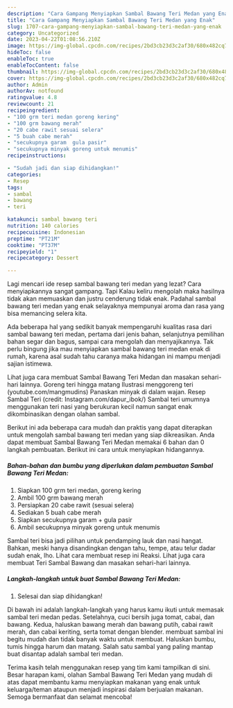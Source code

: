 ```yaml
---
description: "Cara Gampang Menyiapkan Sambal Bawang Teri Medan yang Enak"
title: "Cara Gampang Menyiapkan Sambal Bawang Teri Medan yang Enak"
slug: 1707-cara-gampang-menyiapkan-sambal-bawang-teri-medan-yang-enak
category: Uncategorized
date: 2023-04-22T01:08:56.210Z
image: https://img-global.cpcdn.com/recipes/2bd3cb23d3c2af30/680x482cq70/sambal-bawang-teri-medan-foto-resep-utama.jpg
hideToc: false
enableToc: true
enableTocContent: false
thumbnail: https://img-global.cpcdn.com/recipes/2bd3cb23d3c2af30/680x482cq70/sambal-bawang-teri-medan-foto-resep-utama.jpg
cover: https://img-global.cpcdn.com/recipes/2bd3cb23d3c2af30/680x482cq70/sambal-bawang-teri-medan-foto-resep-utama.jpg
author: Admin
authorAv: notfound
ratingvalue: 4.8
reviewcount: 21
recipeingredient:
- "100 grm teri medan goreng kering"
- "100 grm bawang merah"
- "20 cabe rawit sesuai selera"
- "5 buah cabe merah"
- "secukupnya garam  gula pasir"
- "secukupnya minyak goreng untuk menumis"
recipeinstructions:

- "Sudah jadi dan siap dihidangkan!"
categories:
- Resep
tags:
- sambal
- bawang
- teri

katakunci: sambal bawang teri 
nutrition: 140 calories
recipecuisine: Indonesian
preptime: "PT21M"
cooktime: "PT37M"
recipeyield: "1"
recipecategory: Dessert

---
```



Lagi mencari ide resep sambal bawang teri medan yang lezat? Cara menyiapkannya sangat gampang. Tapi Kalau keliru mengolah maka hasilnya tidak akan memuaskan dan justru cenderung tidak enak. Padahal sambal bawang teri medan yang enak selayaknya mempunyai aroma dan rasa yang bisa memancing selera kita.


Ada beberapa hal yang sedikit banyak mempengaruhi kualitas rasa dari sambal bawang teri medan, pertama dari jenis bahan, selanjutnya pemilihan bahan segar dan bagus, sampai cara mengolah dan menyajikannya. Tak perlu bingung jika mau menyiapkan sambal bawang teri medan enak di rumah, karena asal sudah tahu caranya maka hidangan ini mampu menjadi sajian istimewa.

Lihat juga cara membuat Sambal Bawang Teri Medan dan masakan sehari-hari lainnya. Goreng teri hingga matang Ilustrasi menggoreng teri (youtube.com/mangmudins) Panaskan minyak di dalam wajan. Resep Sambal Teri (credit: Instagram.com/dapur_ibok/) Sambal teri umumnya menggunakan teri nasi yang berukuran kecil namun sangat enak dikombinasikan dengan olahan sambal.


Berikut ini ada beberapa cara mudah dan praktis yang dapat diterapkan untuk mengolah sambal bawang teri medan yang siap dikreasikan. Anda dapat membuat Sambal Bawang Teri Medan memakai 6 bahan dan 0 langkah pembuatan. Berikut ini cara untuk menyiapkan hidangannya.

<!--inarticleads1-->

##### Bahan-bahan dan bumbu yang diperlukan dalam pembuatan Sambal Bawang Teri Medan:

1. Siapkan 100 grm teri medan, goreng kering
1. Ambil 100 grm bawang merah
1. Persiapkan 20 cabe rawit (sesuai selera)
1. Sediakan 5 buah cabe merah
1. Siapkan secukupnya garam + gula pasir
1. Ambil secukupnya minyak goreng untuk menumis


Sambal teri bisa jadi pilihan untuk pendamping lauk dan nasi hangat. Bahkan, meski hanya disandingkan dengan tahu, tempe, atau telur dadar sudah enak, lho. Lihat cara membuat resep ini Reaksi. Lihat juga cara membuat Teri Sambal Bawang dan masakan sehari-hari lainnya. 

<!--inarticleads2-->

##### Langkah-langkah untuk buat Sambal Bawang Teri Medan:


1. Selesai dan siap dihidangkan!

Di bawah ini adalah langkah-langkah yang harus kamu ikuti untuk memasak sambal teri medan pedas. Setelahnya, cuci bersih juga tomat, cabai, dan bawang. Kedua, haluskan bawang merah dan bawang putih, cabai rawit merah, dan cabai keriting, serta tomat dengan blender. membuat sambal ini begitu mudah dan tidak banyak waktu untuk membuat. Haluskan bumbu, tumis hingga harum dan matang. Salah satu sambal yang paling mantap buat disantap adalah sambal teri medan. 

Terima kasih telah menggunakan resep yang tim kami tampilkan di sini. Besar harapan kami, olahan Sambal Bawang Teri Medan yang mudah di atas dapat membantu kamu menyiapkan makanan yang enak untuk keluarga/teman ataupun menjadi inspirasi dalam berjualan makanan. Semoga bermanfaat dan selamat mencoba!
